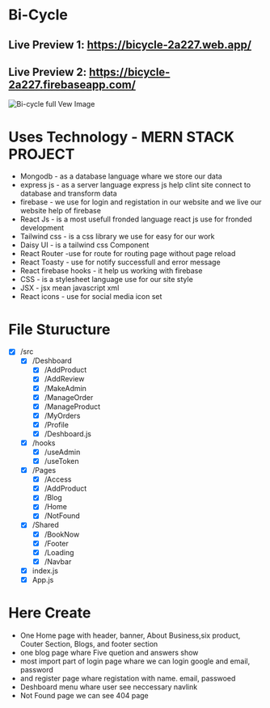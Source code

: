 # Bi-Cycle

## Live Preview 1: https://bicycle-2a227.web.app/

## Live Preview 2: https://bicycle-2a227.firebaseapp.com/

![Bi-cycle full Vew Image](https://i.ibb.co/pZbGtM6/full-view.png)

# Uses Technology - MERN STACK PROJECT

- Mongodb - as a database language whare we store our data
- express js - as a server language express js help clint site connect to database and transform data
- firebase - we use for login and registation in our website and we live our website help of firebase
- React Js - is a most usefull fronded language react js use for fronded development
- Tailwind css - is a css library we use for easy for our work
- Daisy UI - is a tailwind css Component
- React Router -use for route for routing page without page reload
- React Toasty - use for notify successfull and error message
- React firebase hooks - it help us working with firebase
- CSS - is a stylesheet language use for our site style
- JSX - jsx mean javascript xml
- React icons - use for social media icon set

# File Sturucture

- [x] /src
  - [x] /Deshboard
    - [x] /AddProduct
    - [x] /AddReview
    - [x] /MakeAdmin
    - [x] /ManageOrder
    - [x] /ManageProduct
    - [x] /MyOrders
    - [x] /Profile
    - [x] /Deshboard.js
  - [x] /hooks
    - [x] /useAdmin
    - [x] /useToken
  - [x] /Pages
    - [x] /Access
    - [x] /AddProduct
    - [x] /Blog
    - [x] /Home
    - [x] /NotFound
  - [x] /Shared
    - [x] /BookNow
    - [x] /Footer
    - [x] /Loading
    - [x] /Navbar
  - [x] index.js
  - [x] App.js

# Here Create

- One Home page with header, banner, About Business,six product, Couter Section, Blogs, and footer section
- one blog page whare Five quetion and answers show
- most import part of login page whare we can login google and email, password
- and register page whare registation with name. email, passwoed
- Deshboard menu whare user see neccessary navlink
- Not Found page we can see 404 page

